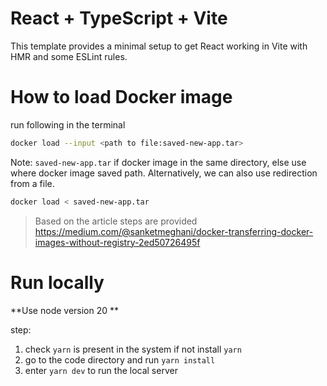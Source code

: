 # React + TypeScript + Vite

This template provides a minimal setup to get React working in Vite with HMR and some ESLint rules.

# How to load Docker image 

run following in the terminal 
```sh
docker load --input <path to file:saved-new-app.tar>
```
Note: `saved-new-app.tar` if docker image in the same directory, else use where docker image saved path. 
Alternatively, we can also use redirection from a file.
```sh
docker load < saved-new-app.tar
```
> Based on the article steps are provided https://medium.com/@sanketmeghani/docker-transferring-docker-images-without-registry-2ed50726495f 

# Run locally 

**Use node version 20 **

step: 
1. check `yarn` is present in the system if not install `yarn`
2. go to the code directory and run `yarn install`
3. enter `yarn dev` to run the local server
